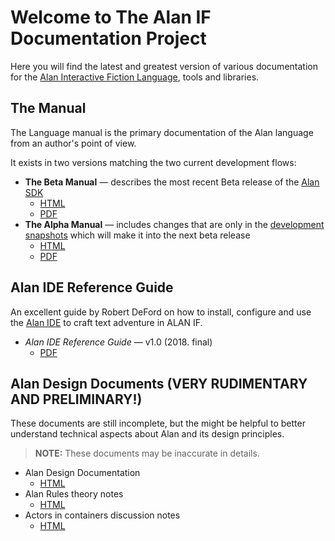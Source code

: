 # Welcome to The Alan IF Documentation Project

Here you will find the latest and greatest version of various documentation for the [Alan Interactive Fiction Language], tools and libraries.

## The Manual

The Language manual is the primary documentation of the Alan language from an author's point of view.

It exists in two versions matching the two current development flows:

- **The Beta Manual** — describes the most recent Beta release of the [Alan SDK]
    + [HTML](manual-beta/manual.html)
    + [PDF](manual-beta/manual.pdf)
- **The Alpha Manual** — includes changes that are only in the [development snapshots] which will make it into the next beta release
    + [HTML](manual-alpha/manual.html)
    + [PDF](manual-alpha/manual.pdf)

## Alan IDE Reference Guide

An excellent guide by Robert DeFord on how to install, configure and use the [Alan IDE] to craft text adventure in ALAN IF.

- _Alan IDE Reference Guide_ — v1.0 (2018. final)
    + [PDF](ideguide/ideguide.pdf)

## Alan Design Documents (VERY RUDIMENTARY AND PRELIMINARY!)

These documents are still incomplete, but the might be helpful to better understand technical aspects about Alan and its design principles.

> **NOTE:** These documents may be inaccurate in details.

- Alan Design Documentation
    + [HTML](design/design.html)
- Alan Rules theory notes
    + [HTML](design/rules.html)
- Actors in containers discussion notes
    + [HTML](design/actors-in-containers.html)

<!----------------------------- REFERENCE LINKS ------------------------------>

[Alan IDE]: https://www.alanif.se/download-alan-v3/alanide "AlanIDE homepage at the ALAN IF website"
[Alan Interactive Fiction Language]: https://www.alanif.se "Visit the ALAN IF website"
[Alan SDK]: https://www.alanif.se/download-alan-v3/development-kits "Download page of ALAN Beta development kits"
[development snapshots]: https://www.alanif.se/download-alan-v3/development-snapshots/development-snapshots "Download page of ALAN Alpha development kit snapshots"

<!-- EOF -->
